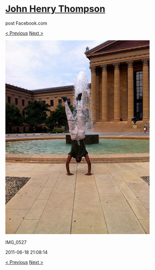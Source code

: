 # [John Henry Thompson](../README.md)
post Facebook.com

[< Previous](2011-06-18-3.md) [Next >](2011-06-18-5.md)

[![](../media/2011-06-18/Bike-Ride-To-Art-Museum-IMG_0527.jpg)](../README.md)

IMG_0527

2011-06-18 21:08:14

[< Previous](2011-06-18-3.md) [Next >](2011-06-18-5.md)